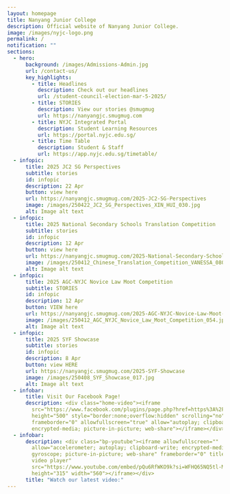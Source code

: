 ```yaml
---
layout: homepage
title: Nanyang Junior College
description: Official website of Nanyang Junior College.
image: /images/nyjc-logo.png
permalink: /
notification: ""
sections:
  - hero:
      background: /images/Admissions-Admin.jpg
      url: /contact-us/
      key_highlights:
        - title: Headlines
          description: Check out our headlines
          url: /student-council-election-mar-5-2025/
        - title: STORIES
          description: View our stories @smugmug
          url: https://nanyangjc.smugmug.com
        - title: NYJC Integrated Portal
          description: Student Learning Resources
          url: https://portal.nyjc.edu.sg/
        - title: Time Table
          description: Student & Staff
          url: https://app.nyjc.edu.sg/timetable/
  - infopic:
      title: 2025 JC2 SG Perspectives
      subtitle: stories
      id: infopic
      description: 22 Apr
      button: view here
      url: https://nanyangjc.smugmug.com/2025-JC2-SG-Perspectives
      image: /images/250422_JC2_SG_Perspectives_XIN_HUI_030.jpg
      alt: Image alt text
  - infopic:
      title: 2025 National Secondary Schools Translation Competition
      subtitle: stories
      id: infopic
      description: 12 Apr
      button: view here
      url: https://nanyangjc.smugmug.com/2025-National-Secondary-Schools-Translation-Competition
      image: /images/250412_Chinese_Translation_Competition_VANESSA_080.jpg
      alt: Image alt text
  - infopic:
      title: 2025 AGC-NYJC Novice Law Moot Competition
      subtitle: STORIES
      id: infopic
      description: 12 Apr
      button: VIEW here
      url: https://nanyangjc.smugmug.com/2025-AGC-NYJC-Novice-Law-Moot-Competition
      image: /images/250412_AGC_NYJC_Novice_Law_Moot_Competition_054.jpg
      alt: Image alt text
  - infopic:
      title: 2025 SYF Showcase
      subtitle: stories
      id: infopic
      description: 8 Apr
      button: view HERE
      url: https://nanyangjc.smugmug.com/2025-SYF-Showcase
      image: /images/250408_SYF_Showcase_017.jpg
      alt: Image alt text
  - infobar:
      title: Visit Our Facebook Page!
      description: <div class="home-video"><iframe
        src="https://www.facebook.com/plugins/page.php?href=https%3A%2F%2Fwww.facebook.com%2FNanyangjc%2F&tabs=timeline&width=340&height=500&small_header=false&adapt_container_width=true&hide_cover=false&show_facepile=true&appId"
        height="500" style="border:none;overflow:hidden" scrolling="no"
        frameborder="0" allowfullscreen="true" allow="autoplay; clipboard-write;
        encrypted-media; picture-in-picture; web-share"></iframe></div>
  - infobar:
      description: <div class="bp-youtube"><iframe allowfullscreen=""
        allow="accelerometer; autoplay; clipboard-write; encrypted-media;
        gyroscope; picture-in-picture; web-share" frameborder="0" title="YouTube
        video player"
        src="https://www.youtube.com/embed/pQu6RfWKO9k?si=WFHQ65NQ5tl-M84f"
        height="315" width="560"></iframe></div>
      title: "Watch our latest video:"
---
```

